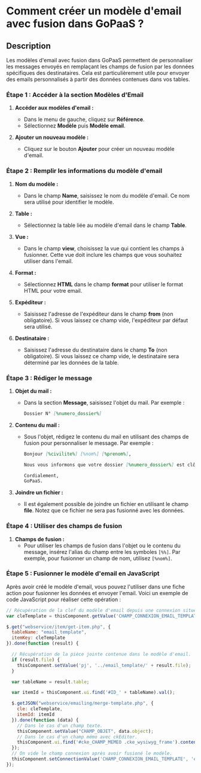 # Comment créer un modèle d'email avec fusion dans GoPaaS ?

## Description

Les modèles d'email avec fusion dans GoPaaS permettent de personnaliser les messages envoyés en remplaçant les champs de fusion par les données spécifiques des destinataires. Cela est particulièrement utile pour envoyer des emails personnalisés à partir des données contenues dans vos tables.

### Étape 1 : Accéder à la section Modèles d'Email

1. **Accéder aux modèles d'email :**
   - Dans le menu de gauche, cliquez sur **Référence**.
   - Sélectionnez **Modèle** puis **Modèle email**.

2. **Ajouter un nouveau modèle :**
   - Cliquez sur le bouton **Ajouter** pour créer un nouveau modèle d'email.

### Étape 2 : Remplir les informations du modèle d'email

1. **Nom du modèle :**
   - Dans le champ **Name**, saisissez le nom du modèle d'email. Ce nom sera utilisé pour identifier le modèle.

2. **Table :**
   - Sélectionnez la table liée au modèle d'email dans le champ **Table**.

3. **Vue :**
   - Dans le champ **view**, choisissez la vue qui contient les champs à fusionner. Cette vue doit inclure les champs que vous souhaitez utiliser dans l'email.

4. **Format :**
   - Sélectionnez **HTML** dans le champ **format** pour utiliser le format HTML pour votre email.

5. **Expéditeur :**
   - Saisissez l'adresse de l'expéditeur dans le champ **from** (non obligatoire). Si vous laissez ce champ vide, l'expéditeur par défaut sera utilisé.

6. **Destinataire :**
   - Saisissez l'adresse du destinataire dans le champ **To** (non obligatoire). Si vous laissez ce champ vide, le destinataire sera déterminé par les données de la table.

### Étape 3 : Rédiger le message

1. **Objet du mail :**
   - Dans la section **Message**, saisissez l'objet du mail. Par exemple :
     ```markdown
     Dossier N° [%numero_dossier%]
     ```

2. **Contenu du mail :**
   - Sous l'objet, rédigez le contenu du mail en utilisant des champs de fusion pour personnaliser le message. Par exemple :
     ```markdown
     Bonjour [%civilite%] [%nom%] [%prenom%],

     Nous vous informons que votre dossier [%numero_dossier%] est clôturé.

     Cordialement,
     GoPaaS.
     ```

3. **Joindre un fichier :**
   - Il est également possible de joindre un fichier en utilisant le champ **file**. Notez que ce fichier ne sera pas fusionné avec les données.

### Étape 4 : Utiliser des champs de fusion

1. **Champs de fusion :**
   - Pour utiliser les champs de fusion dans l'objet ou le contenu du message, insérez l'alias du champ entre les symboles `[%%]`. Par exemple, pour fusionner un champ de nom, utilisez `[%nom%]`.

### Étape 5 : Fusionner le modèle d'email en JavaScript

Après avoir créé le modèle d'email, vous pouvez l'utiliser dans une fiche action pour fusionner les données et envoyer l'email. Voici un exemple de code JavaScript pour réaliser cette opération :

```javascript
// Récupération de la clef du modèle d'email depuis une connexion située sur la fiche action.
var cleTemplate = thisComponent.getValue('CHAMP_CONNEXION_EMAIL_TEMPLATE');

$.get("webservice/item/get-item.php", {
  tableName: "email_template",
  itemKey: cleTemplate
}).done(function (result) {

  // Récupération de la pièce jointe contenue dans le modèle d'email.
  if (result.file) {
    thisComponent.setValue('pj', '../email_template/' + result.file);
  }

  var tableName = result.table;

  var itemId = thisComponent.ui.find('#ID_' + tableName).val();

  $.getJSON("webservice/emailing/merge-template.php", {
    cle: cleTemplate,
    itemId: itemId
  }).done(function (data) {
    // Dans le cas d'un champ texte.
    thisComponent.setValue("CHAMP_OBJET", data.object);
    // Dans le cas d'un champ mémo avec ckEditor.
    thisComponent.ui.find('#cke_CHAMP_MEMEO .cke_wysiwyg_frame').contents().find("html >body").html(data.message);
  });
  // On vide le champ connexion après avoir fusioné le modèle.
  thisComponent.setConnectionValue('CHAMP_CONNEXION_EMAIL_TEMPLATE', 'email_template', "");
});
```